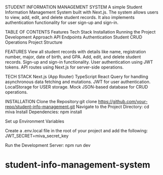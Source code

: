 STUDENT INFORMATION MANAGEMENT SYSTEM
A simple Student Information Management System built with Next.js. The system allows users to view, add, edit, and delete student records. It also implements authentication functionality for user sign-up and sign-in.

TABLE OF CONTENTS
Features
Tech Stack
Installation
Running the Project
Development Approach
API Endpoints
Authentication
Student CRUD Operations
Project Structure

FEATURES
View all student records with details like name, registration number, major, date of birth, and GPA.
Add, edit, and delete student records.
Sign-up and sign-in functionality.
User authentication using JWT tokens.
API routes using Next.js for server-side operations.

TECH STACK
Next.js (App Router)
TypeScript
React Query for handling asynchronous data fetching and mutations.
JWT for user authentication.
LocalStorage for USER storage.
Mock JSON-based database for CRUD operations.

INSTALLATION
Clone the Repository:git clone https://github.com/your-repo/student-info-management.git
Navigate to the Project Directory: cd miva
Install Dependencies: npm install

Set up Environment Variables

Create a .env.local file in the root of your project and add the following: JWT_SECRET=miva_secret_key

Run the Development Server: npm run dev
# student-info-management-system
